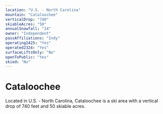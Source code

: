 ```yaml
---
location: "U.S. - North Carolina"
mountain: "Cataloochee"
verticalDrop: "740"
skiableAcres: "50"
annualSnowfall: "24"
owner: "Independent"
passAffiliations: "Indy"
operating2425: "Yes"
operated2324: "Yes"
surfaceLiftsOnly: "No"
openToPublic: "Yes"
skied: "No"
---
```


# Cataloochee

Located in U.S. - North Carolina, Cataloochee is a ski area with a vertical drop of 740 feet and 50 skiable acres.